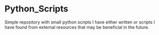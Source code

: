 # Python_Scripts
Simple repository with small python scripts I have either written
or scripts I have found from external resources that may be beneficial in the future.
